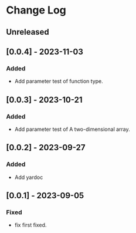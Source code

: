 # Change Log

## Unreleased

## [0.0.4] - 2023-11-03

### Added
- Add parameter test of function type.

## [0.0.3] - 2023-10-21

### Added
- Add parameter test of A two-dimensional array.

## [0.0.2] - 2023-09-27

### Added
- Add yardoc

## [0.0.1] - 2023-09-05

### Fixed
- fix first fixed.

